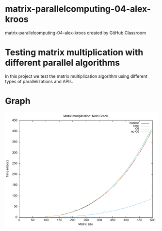 # matrix-parallelcomputing-04-alex-kroos
matrix-parallelcomputing-04-alex-kroos created by GitHub Classroom

# Testing matrix multiplication with different parallel algorithms
In this project we test the matrix multiplication algorithm using different  types of parallelizations
and APIs. 


# Graph
<img src='photos/main.png'/>
